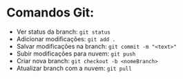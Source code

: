 # Comandos Git:
- Ver status da branch: `git status`
- Adicionar modificações: `git add .`
- Salvar modificações na branch: `git commit -m "<text>"`
- Subir modificações para nuvem: `git push`
- Criar nova branch: `git checkout -b <nomeBranch>`
- Atualizar branch com a nuvem: `git pull`
